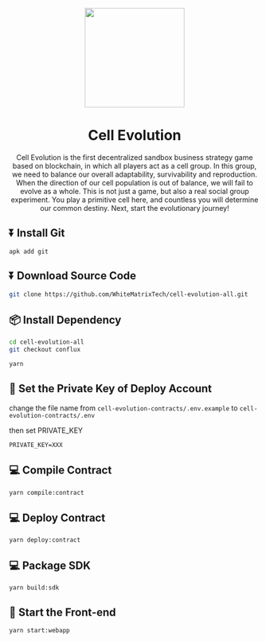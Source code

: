 <p align="center">
  <a href="https://chainide.com">
    <img width="200" src="https://d1hofj2ah5bgy9.cloudfront.net/cell-evolution-logo.svg">
  </a>
</p>

<h1 align="center">Cell Evolution</h1>

<div align="center">

Cell Evolution is the first decentralized sandbox business strategy game based on blockchain, in which all players act as a cell group. In this group, we need to balance our overall adaptability, survivability and reproduction. When the direction of our cell population is out of balance, we will fail to evolve as a whole. This is not just a game, but also a real social group experiment. You play a primitive cell here, and countless you will determine our common destiny. Next, start the evolutionary journey!

</div>


## ⏬ Install Git
```
apk add git
```

## ⏬ Download Source Code

```bash
git clone https://github.com/WhiteMatrixTech/cell-evolution-all.git
```

## 📦 Install Dependency

```bash
cd cell-evolution-all
git checkout conflux
```

```bash
yarn
```

## 🔑 Set the Private Key of Deploy Account

change the file name from `cell-evolution-contracts/.env.example` to `cell-evolution-contracts/.env`

then set PRIVATE_KEY 

```
PRIVATE_KEY=XXX
```

## 💻 Compile Contract
```
yarn compile:contract
```

## 💻 Deploy Contract
```
yarn deploy:contract
```

## 💻 Package SDK
```
yarn build:sdk
```

## 🧿 Start the Front-end
```
yarn start:webapp
```
